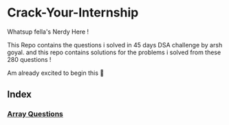 # Crack-Your-Internship

Whatsup fella's Nerdy Here !

This Repo contains the questions i solved in 45 days DSA challenge by arsh goyal. and this repo contains solutions for the problems i solved from these 280 questions !

Am already excited to begin this 💖


## Index 

### [Array Questions](./Array)